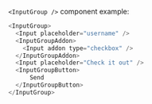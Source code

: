 `<InputGroup />` component example:

```js
<InputGroup>
  <Input placeholder="username" />
  <InputGroupAddon>
    <Input addon type="checkbox" />
  </InputGroupAddon>
  <Input placeholder="Check it out" />
  <InputGroupButton>
      Send
  </InputGroupButton>
</InputGroup>
```
